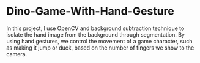 # Dino-Game-With-Hand-Gesture
In this project, I use OpenCV and background subtraction technique to isolate the hand image from the background through segmentation. By using hand gestures, we control the movement of a game character, such as making it jump or duck, based on the number of fingers we show to the camera.
